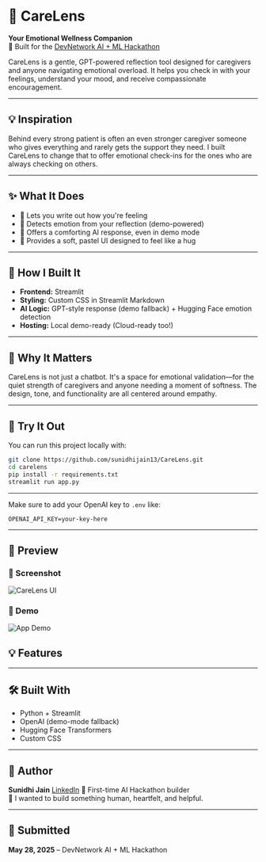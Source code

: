 # 🌼 CareLens

**Your Emotional Wellness Companion**  
🧠 Built for the [DevNetwork AI + ML Hackathon](https://devpost.com)

CareLens is a gentle, GPT-powered reflection tool designed for caregivers and anyone navigating emotional overload. It helps you check in with your feelings, understand your mood, and receive compassionate encouragement.

---

## 💡 Inspiration

Behind every strong patient is often an even stronger caregiver someone who gives everything and rarely gets the support they need. I built CareLens to change that to offer emotional check-ins for the ones who are always checking on others.

---

## ✨ What It Does

- 💬 Lets you write out how you're feeling
- 🧠 Detects emotion from your reflection (demo-powered)
- 🌸 Offers a comforting AI response, even in demo mode
- 🎀 Provides a soft, pastel UI designed to feel like a hug

---

## 🔧 How I Built It

- **Frontend:** Streamlit
- **Styling:** Custom CSS in Streamlit Markdown
- **AI Logic:** GPT-style response (demo fallback) + Hugging Face emotion detection
- **Hosting:** Local demo-ready (Cloud-ready too!)

---

## 🧠 Why It Matters

CareLens is not just a chatbot. It's a space for emotional validation—for the quiet strength of caregivers and anyone needing a moment of softness. The design, tone, and functionality are all centered around empathy.

---

## 🚀 Try It Out

You can run this project locally with:

```bash
git clone https://github.com/sunidhijain13/CareLens.git
cd carelens
pip install -r requirements.txt
streamlit run app.py
```

---
Make sure to add your OpenAI key to `.env` like:

```env
OPENAI_API_KEY=your-key-here
```

---

## 📸 Preview

### 📸 Screenshot

![CareLens UI](./screenshot.png)


### 🎥 Demo

![App Demo](./demo.gif)


## 💡 Features

---

## 🛠️ Built With

- Python + Streamlit
- OpenAI (demo-mode fallback)
- Hugging Face Transformers
- Custom CSS

---

## 👤 Author

**Sunidhi Jain** [LinkedIn](https://www.linkedin.com/in/sunidhijain13) 
🌸 First-time AI Hackathon builder  
💬 I wanted to build something human, heartfelt, and helpful.

---

## 🏁 Submitted

**May 28, 2025** – DevNetwork AI + ML Hackathon

